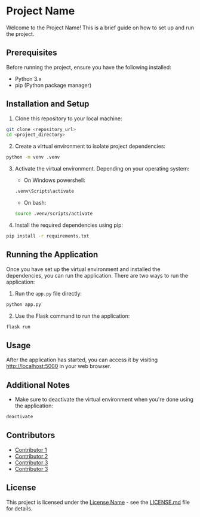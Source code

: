 # Project Name

Welcome to the Project Name! This is a brief guide on how to set up and run the project.

## Prerequisites

Before running the project, ensure you have the following installed:

- Python 3.x
- pip (Python package manager)

## Installation and Setup

1. Clone this repository to your local machine:

```bash
git clone <repository_url>
cd <project_directory>
```

2. Create a virtual environment to isolate project dependencies:

```bash
python -m venv .venv
```

3. Activate the virtual environment. Depending on your operating system:

   - On Windows powershell:

   ```bash
   .venv\Scripts\activate
   ```

   - On bash:

   ```bash
   source .venv/scripts/activate
   ```

4. Install the required dependencies using pip:

```bash
pip install -r requirements.txt
```

## Running the Application

Once you have set up the virtual environment and installed the dependencies, you can run the application. There are two ways to run the application:

1. Run the `app.py` file directly:

```bash
python app.py
```

2. Use the Flask command to run the application:

```bash
flask run
```

## Usage

After the application has started, you can access it by visiting [http://localhost:5000](http://localhost:5000) in your web browser.

## Additional Notes

- Make sure to deactivate the virtual environment when you're done using the application:

```bash
deactivate
```

## Contributors

- [Contributor 1](link_to_profile)
- [Contributor 2](link_to_profile)
- [Contributor 3](link_to_profile)
- [Contributor 3](link_to_profile)

## License

This project is licensed under the [License Name](license_file) - see the [LICENSE.md](license_file) file for details.
